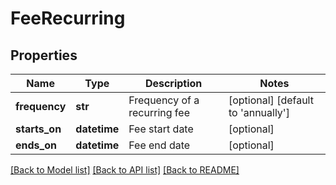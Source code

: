 # FeeRecurring

## Properties
Name | Type | Description | Notes
------------ | ------------- | ------------- | -------------
**frequency** | **str** | Frequency of a recurring fee | [optional] [default to 'annually']
**starts_on** | **datetime** | Fee start date | [optional] 
**ends_on** | **datetime** | Fee end date | [optional] 

[[Back to Model list]](../README.md#documentation-for-models) [[Back to API list]](../README.md#documentation-for-api-endpoints) [[Back to README]](../README.md)

